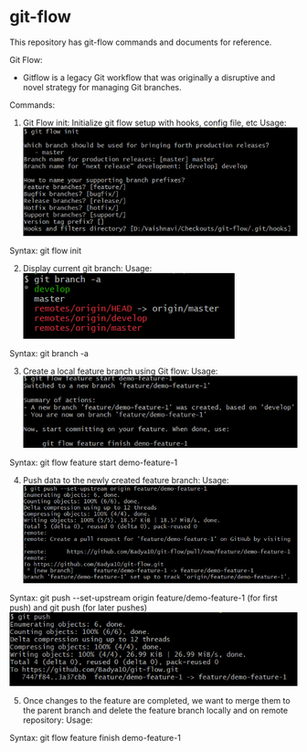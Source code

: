 # git-flow
This repository has git-flow commands and documents for reference.

Git Flow:
- Gitflow is a legacy Git workflow that was originally a disruptive and novel strategy for managing Git branches. 

Commands:

1. Git Flow init: Initialize git flow setup with hooks, config file, etc
Usage: ![Git init command usage](image.png)

Syntax: git flow init

2. Display current git branch:
Usage:![Git current branch](image-1.png)

Syntax: git branch -a

3. Create a local feature branch using Git flow:
Usage:![Create branch using Git flow](image-2.png)

Syntax: git flow feature start demo-feature-1

4. Push data to the newly created feature branch:
Usage:![Git push on branch created using git flow](image-3.png)

Syntax: git push --set-upstream origin feature/demo-feature-1 (for first push) and
git push (for later pushes)
![With simple git push](image-4.png)

5. Once changes to the feature are completed, we want to merge them to the parent branch and delete the feature branch locally and on remote repository:
Usage:

Syntax: git flow feature finish demo-feature-1



